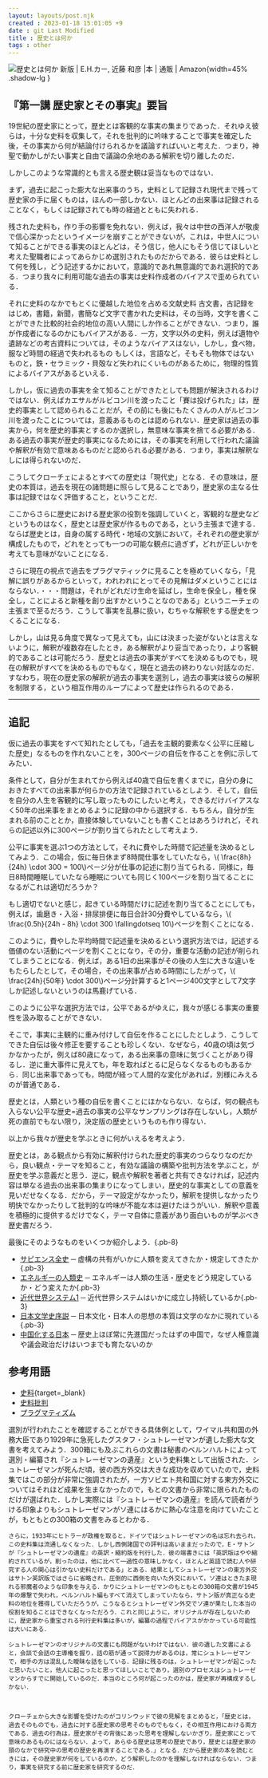 ```yaml
---
layout: layouts/post.njk
created : 2023-01-18 15:01:05 +9
date : git Last Modified 
title : 歴史とは何か
tags : other
---
```




<span class="marginnote img-holder pb-10" >![歴史とは何か 新版 | E.H.カー, 近藤 和彦 |本 | 通販 | Amazon](https://m.media-amazon.com/images/I/710RV9dgoiL.jpg){width=45% .shadow-lg }</span>

## 『第一講 歴史家とその事実』要旨


19世紀の歴史家にとって，歴史とは客観的な事実の集まりであった．それゆえ彼らは，十分な史料を収集して，それを批判的に吟味することで事実を確定した後，その事実から何が結論付けられるかを議論すればいいと考えた．つまり，神聖で動かしがたい事実と自由で議論の余地のある解釈を切り離したのだ．

しかしこのような常識的とも言える歴史観は妥当なものではない．

まず，過去に起こった膨大な出来事のうち，史料として記録され現代まで残って歴史家の手に届くものは，ほんの一部しかない．ほとんどの出来事は記録されることなく，もしくは記録されても時の経過とともに失われる．

残された史料も，作り手の影響を免れない．例えば，我々は中世の西洋人が敬虔で信心深かったというイメージを崩すことができないが，これは，中世人について知ることができる事実のほとんどは，そう信じ，他人にもそう信じてほしいと考えた聖職者によってあらかじめ選別されたものだからである．彼らは史料として何を残し，どう記述するかにおいて，意識的であれ無意識的であれ選択的である．つまり我々に利用可能な過去の事実は史料作成者のバイアスで歪められている．

それに史料のなかでもとくに優越した地位を占める文献史料<span class="sidenote-number"></span> <span class="sidenote">古文書，古記録をはじめ，書籍，新聞，書簡など文字で書かれた史料</span>は，その当時，文字を書くことができた比較的社会的地位の高い人間にしか作ることができない．つまり，誰が作成者になるのかにもバイアスがある．一方，文字以外の史料，例えば遺物や遺跡などの考古資料については，そのようなバイアスはない，しかし，食べ物，服など時間の経過で失われるもの<span class="sidenote-number"></span> <span class="sidenote">もしくは，言語など，そもそも物体ではないもの</span>と，鉄・セラミック・貝殻など失われにくいものがあるために，物理的性質によるバイアスがあるといえる．


しかし，仮に過去の事実を全て知ることができたとしても問題が解決されるわけではない．例えばカエサルがルビコン川を渡ったこと<span class="sidenote-number"></span><span class="sidenote">「賽は投げられた」</span>は，歴史的事実として認められることだが，その前にも後にもたくさんの人がルビコン川を渡ったことについては，意義あるものとは認められない．歴史家は過去の事実から，何を歴史的事実とするのか選択し，無意味な事実を捨てる必要がある．ある過去の事実が歴史的事実になるためには，その事実を利用して行われた議論や解釈が有効で意味あるものだと認められる必要がある．つまり，事実は解釈なしには得られないのだ．

こうしてクローチェによるとすべての歴史は「現代史」となる．その意味は，歴史の本質は，過去を現在の諸問題に照らして見ることであり，歴史家の主なる仕事は記録ではなく評価すること，ということだ．

ここからさらに歴史における歴史家の役割を強調していくと，客観的な歴史などというものはなく，歴史とは歴史家が作るものである，という主張まで達する．ならば歴史とは，自身の属する時代・地域の文脈において，それぞれの歴史家が構成したもので，どれをとっても一つの可能な観点に過ぎず，どれが正しいかを考えても意味がないことになる．

さらに現在の視点で過去をプラグマティックに見ることを極めていくなら，<span class="italic">「見解に誤りがあるからといって，われわれにとってその見解はダメということにはならない．・・・問題は，それがどれだけ生命を延ばし，生命を保全し，種を保全し，ことによると新種を創り出すかということなのである」</span>というニーチェの主張まで至るだろう．こうして事実を乱暴に扱い，むちゃな解釈をする歴史をつくることになる．

しかし，山は見る角度で異なって見えても，山には決まった姿がないとは言えないように，解釈が複数存在したとき，ある解釈がより妥当であったり，より客観的であることは可能だろう．歴史とは過去の事実がすべてを決めるものでも，現在の解釈がすべてを決めるものでもなく，現在と過去の終わりない対話なのだ．すなわち，現在の歴史家の解釈が過去の事実を選別し，過去の事実は彼らの解釈を制限する，という相互作用のループによって歴史は作られるのである．

<hr class="mt-12">

## 追記

仮に過去の事実をすべて知れたとしても，「過去を主観的要素なく公平に圧縮した歴史」なるものを作れないことを，300ページの自伝を作ることを例に示してみたい．

条件として，自分が生まれてから例えば40歳で自伝を書くまでに，自分の身におきたすべての出来事が何らかの方法で記録されているとしよう．そして，自伝を自分の人生を客観的に写し取ったものにしたいと考え，できるだけバイアスなく50年の出来事をまとめるように記録の中から選択する．<span class="sidenote-number"></span><span class="sidenote">もちろん，自分が生まれる前のこととか，直接体験していないことも書くことはあろうけれど，それらの記述以外に300ページが割り当てられたとして考えよう．</span>

公平に事実を選ぶ1つの方法として，それに費やした時間で記述量を決めるとしてみよう．この場合，仮に毎日休まず8時間仕事をしていたなら，\\( \frac{8h}{24h} \cdot 300 = 100\\)ページ分が仕事の記述に割り当てられる．同様に，毎日8時間睡眠していたなら睡眠についても同じく100ページを割り当てることになるがこれは適切だろうか？

もし適切でないと感じ，起きている時間だけに記述を割り当てることにしても，例えば，歯磨き・入浴・排尿排便に毎日合計30分費やしているなら，\\( \frac{0.5h}{24h - 8h} \cdot 300 \fallingdotseq 10\\)ページを割くことになる．

このように，費やした平均時間で記述量を決めるという選択方法では，記述する価値のない活動にページを割くことになり，その分，重要な活動の記述が削られてしまうことになる．例えば，ある1日の出来事がその後の人生に大きな違いをもたらしたとして，その場合，その出来事が占める時間にしたがって，\\( \frac{24h}{50年} \cdot 300\\)ページ分<span class="sidenote-number"></span><span class="sidenote">計算すると1ページ400文字として7文字</span>しか記述しないというのは馬鹿げている．

このように公平な選択方法では，公平であるがゆえに，我々が感じる事実の重要性を汲み取ることができない．

そこで，事実に主観的に重み付けして自伝を作ることにしたとしよう．こうしてできた自伝は後々修正を要することも珍しくない．なぜなら，40歳の頃は気づかなかったが，例えば80歳になって，ある出来事の意味に気づくことがあり得るし．逆に重大事件に見えても，年を取ればとるに足らなくなるものもあるから．同じ出来事であっても，時間が経って人間的な変化があれば，別様にみえるのが普通である．

歴史とは，人類という種の自伝を書くことにほかならない．ならば，何の観点も入らない公平な歴史=過去の事実の公平なサンプリングは存在しないし，人類が死の直前でもない限り，決定版の歴史というものも作り得ない．

以上から我々が歴史を学ぶときに何がいえるを考えよう．

歴史とは，ある観点から有効に解釈付けられた歴史的事実のつらなりなのだから，良い観点・テーマを知ること，有効な議論の構築や批判方法を学ぶこと，が歴史を学ぶ意義だと思う．逆に，観点や解釈を著者と共有できなければ，記述内容は単なる過去の出来事の集まりになってしまい，歴史的な事実としての意義を見いだせなくなる．だから，テーマ設定がなかったり，解釈を提供しなかったり明快でなかったりして批判的な吟味が不能な本は避けたほうがいい．解釈や意義を積極的に提供するだけでなく，テーマ自体に意義があり面白いものが学ぶべき歴史書だろう．

最後にそのようなものをいくつか紹介しよう．{.pb-8}

- [サピエンス全史](https://www.kawade.co.jp/np/isbn/9784309226712/)
─ 虚構の共有がいかに人類を変えてきたか・規定してきたか{.pb-3}
- [エネルギーの人類史](http://www.seidosha.co.jp/book/index.php?id=3274)
─ エネルギーは人類の生活・歴史をどう規定しているか・どう変えたか{.pb-3}
- [近代世界システム1](https://www.unp.or.jp/ISBN/ISBN978-4-8158-0743-6.html)
─ 近代世界システムはいかに成立し持続しているか{.pb-3}
- [日本文学史序説](https://www.chikumashobo.co.jp/product/9784480084873/)
─ 日本文化・日本人の思想の本質は文学のなかに現れている{.pb-3}
- [中国化する日本](https://books.bunshun.jp/ud/book/num/9784167900847)
─ 歴史上ほぼ常に先進国だったはずの中国で，なぜ人権意識や議会政治だけはいつまでも育たないのか


## 参考用語

- [史料](https://kotobank.jp/word/%E5%8F%B2%E6%96%99-535884){target=_blank}
- [史料批判](https://kotobank.jp/word/%E5%8F%B2%E6%96%99%E6%89%B9%E5%88%A4-81003)
- [プラグマティズム](https://kotobank.jp/word/%E5%AE%9F%E7%94%A8%E4%B8%BB%E7%BE%A9-521772)



<div class="hidden">
    選別が行われたことを確認することができる具体例として，ワイマル共和国の外務大臣であり1929年に急死したグスタフ・シュトレーゼマンが遺した膨大な文書を考えてみよう．300箱にも及ぶこれらの文書は秘書のベルンハルトによって選別・編纂され『シュトレーゼマンの遺産』という史料集として出版された．シュトレーゼマンが死んだ頃，彼の西方外交は大きな成功を収めていたので，史料集ではこの部分が非常に強調されたが，一方ソビエト共和国に対する東方外交についてはそれほど成果を生まなかったので，もとの文書から非常に限られたものだけが選ばれた．しかし実際には『シュトレーゼマンの遺産』を読んで読者がうける印象よりもシュトレーゼマンがソ連にはるかに熱心な注意を向けていたことが，もともとの300箱の文書をみるとわかる．
    
    さらに，1933年にヒトラーが政権を取ると，ドイツではシュトレーゼマンの名は忘れ去られ，この史料集は流通しなくなった．しかし西側諸国での評判は高いままだったので，E・サトンが『シュトレーゼマンの遺産』の英訳・縮約版を刊行した．彼の端書きには「英訳版はやや縮約されているが，削ったのは，他に比べて一過性の意味しかなく，ほとんど英語で読む人や研究する人の関心は引かない史料だけである」とある．結果としてシュトレーゼマンの東方外交はサトン英訳版ではさらに省略され，圧倒的に西側を向いた外交において，ソ連はときたま現れる邪魔者のような印象を与える．かりにシュトレーゼマンのもともとの300箱の文書が1945年の爆撃で失われ，ベルンハルト編もすべて消えてしまっていたなら，サトン版が真正なる史料の地位を獲得していただろうが，こうなるとシュトレーゼマン外交でソ連が果たした本当の役割を知ることはできなくなっただろう．これと同じように，オリジナルが存在しないために，歴史家から重宝される刊行史料集は多いが，編纂の過程でバイアスがかかっている可能性は大いにある．
    
    シュトレーゼマンのオリジナルの文書にも問題がないわけではない．彼の遺した文書によると，会談で会話の主導権を握り，話の筋が通って説得力があるのは，常にシュトレーゼマンで，相手の方は混乱した曖昧な話をしている．記録に残るのは，シュトレーゼマンが起こったと思いたいこと，他人に起こったと思ってほしいことであり，選別のプロセスはシュトレーゼマンからすでに開始しているのだ．本当のところ何が起こったのかは，歴史家が再構成するしかない．
    
    
    
    クローチェから大きな影響を受けたのがコリンウッドで彼の見解をまとめると，「歴史とは，過去そのものでも，過去に対する歴史家の思考そのものでもなく，その相互作用における両方である．過去の行為は，歴史家がその背後にあった思考を理解しないかぎり，歴史家にとって意味のあるものにはならない．よって，あらゆる歴史は思考の歴史であり，歴史とは歴史家の頭のなかで研究中の思考の歴史を再演することである．」となる．だから歴史家の本を読むときには，その歴史家が何をしているのか，どう解釈したのかを理解しなければならない．つまり，事実を研究する前に歴史家を研究するのだ．
</div>

<!-- excerpt -->